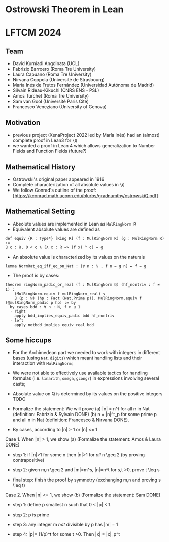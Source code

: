 # Ostrowski Theorem in Lean
# LFTCM 2024

## Team

- David Kurniadi Angdinata (UCL)
- Fabrizio Barroero (Roma Tre University)
- Laura Capuano (Roma Tre University)
- Nirvana Coppola (Université de Strasbourg)
- María Inés de Frutos Fernández (Universidad Autónoma de Madrid)
- Silvain Rideau-Kikuchi (CNRS ENS - PSL)
- Amos Turchet (Roma Tre University)
- Sam van Gool (Université Paris Cité)
- Francesco Veneziano (University of Genova)

## Motivation
- previous project (XenaProject 2022 led by María Inés) had an (almost) complete proof in Lean3 for `\Q`
- we wanted a proof in Lean 4 which allows generalization to Number Fields and Function Fields (future?)

## Mathematical History

* Ostrowski's original paper appeared in 1916
* Complete characterization of all absolute values in `\Q` 
* We follow Conrad's outline of the proof:
[https://kconrad.math.uconn.edu/blurbs/gradnumthy/ostrowskiQ.pdf]

## Mathematical Setting

* Absolute values are implemented in Lean as `MulRingNorm R`
* Equivalent absolute values are defined as
```
def equiv {R : Type*} [Ring R] (f : MulRingNorm R) (g : MulRingNorm R) :=
∃ c : ℝ, 0 < c ∧ (λ x : R => (f x) ^ c) = g
```
* An absolute value is characterized by its values on the naturals
```
lemma NormRat_eq_iff_eq_on_Nat : (∀ n : ℕ , f n = g n) ↔ f = g
```
* The proof is by cases:
```
theorem ringNorm_padic_or_real (f : MulRingNorm ℚ) (hf_nontriv : f ≠ 1) :
    (MulRingNorm.equiv f mulRingNorm_real) ∨
    ∃ (p : ℕ) (hp : Fact (Nat.Prime p)), MulRingNorm.equiv f (@mulRingNorm_padic p hp) := by
  by_cases bdd : ∀ n : ℕ, f n ≤ 1
  · right
    apply bdd_implies_equiv_padic bdd hf_nontriv
  · left
    apply notbdd_implies_equiv_real bdd
```

## Some hiccups
 
* For the Archimedean part we needed to work with integers in different bases (using `Nat.digits`) which meant handling lists and their interaction with `MulRingNorm`;

* We were not able to effectively use available tactics for handling formulas (i.e. `linarith`, `omega`, `gcongr`) in expressions involving several casts;




* Absolute value on Q is determined by its values on the positive integers TODO

* Formalize the statement: We will prove
(a) |n| = n^t for all n in Nat (definition: Fabrizio & Sylvain DONE)
(b) n = |n|^t_p for some prime p and all n in Nat (definition: Francesco & Nirvana DONE).

* By cases, according to |n| > 1 or |n| <= 1

Case 1. When |n| > 1, we show (a) (Formalize the statement: Amos & Laura DONE)
- step 1: if |n|>1 for some n then |n|>1 for *all* n \geq 2 (by proving contrapositive)

- step 2: given m,n \geq 2 and |m|=m^s, |n|=n^t for s,t >0, prove t \leq s

- final step: finish the proof by symmetry (exchanging m,n and proving s \leq t)

Case 2. When |n| <= 1, we show (b) (Formalize the statement: Sam DONE)

- step 1: define p smallest n such that 0 < |p| < 1. 

- step 2: p is prime

- step 3: any integer m *not* divisible by p has |m| = 1

- step 4: |p|= (1/p)^t for some t >0. Then |x| = |x|_p^t

